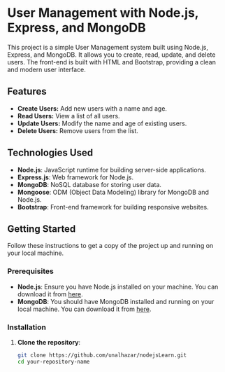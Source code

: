 # User Management with Node.js, Express, and MongoDB

This project is a simple User Management system built using Node.js, Express, and MongoDB. It allows you to create, read, update, and delete users. The front-end is built with HTML and Bootstrap, providing a clean and modern user interface.

## Features

- **Create Users:** Add new users with a name and age.
- **Read Users:** View a list of all users.
- **Update Users:** Modify the name and age of existing users.
- **Delete Users:** Remove users from the list.

## Technologies Used

- **Node.js**: JavaScript runtime for building server-side applications.
- **Express.js**: Web framework for Node.js.
- **MongoDB**: NoSQL database for storing user data.
- **Mongoose**: ODM (Object Data Modeling) library for MongoDB and Node.js.
- **Bootstrap**: Front-end framework for building responsive websites.

## Getting Started

Follow these instructions to get a copy of the project up and running on your local machine.

### Prerequisites

- **Node.js**: Ensure you have Node.js installed on your machine. You can download it from [here](https://nodejs.org/).
- **MongoDB**: You should have MongoDB installed and running on your local machine. You can download it from [here](https://www.mongodb.com/try/download/community).

### Installation

1. **Clone the repository**:

   ```bash
   git clone https://github.com/unalhazar/nodejsLearn.git
   cd your-repository-name
